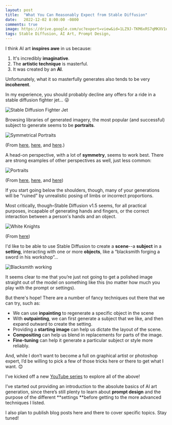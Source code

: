 ```yaml
---
layout: post
title:  "What You Can Reasonably Expect from Stable Diffusion"
date:   2022-12-02 8:00:00 -0800
comments: true
image: https://drive.google.com/uc?export=view&id=1LZ9J-TKM6xRS7qMKXV1u7DX25SPkacf1
tags: Stable Diffusion, AI Art, Prompt Design, 
---
```



I think AI art **inspires awe** in us because:



1. It's incredibly **imaginative**.
2. The **artistic technique** is masterful.
3. It was created by an **AI**. 

Unfortunately, what it so masterfully generates also tends to be very **incoherent**.

In my experience, you should probably decline any offers for a ride in a stable diffusion fighter jet... 😜


![Stable Diffusion Fighter Jet](https://drive.google.com/uc?export=view&id=1iV3ALD-fHYTVG-1LTLWg-fCDuDH8cOBY)


Browsing libraries of generated imagery, the most popular (and successful) subject to generate seems to be **portraits**.

![Symmetrical Portraits](https://drive.google.com/uc?export=view&id=1J4aMHF-879G6-nL4u8645iX8bJPo4yfu)


(From [here](https://lexica.art/prompt/5408d538-1057-4ba0-be08-2b65279e107b), [here](https://lexica.art/prompt/601d3548-5c86-491f-8175-0020edc801b6), and [here](https://lexica.art/prompt/6417498c-787d-4b92-af46-a26df5e541c6).)

A head-on perspective, with a lot of **symmetry**, seems to work best. There are strong examples of other perspectives as well, just less common:

![Portraits](https://drive.google.com/uc?export=view&id=1MQgy_xBsqDJtxr0I0IqJ7h-CvgwTuoO0)


(From [here](https://lexica.art/prompt/9e3fe4d4-92ab-4d5f-a076-2c40fd54c80e), [here](https://lexica.art/prompt/29ad931b-78d0-4429-8036-3a987ab49358), and [here](https://lexica.art/prompt/937830f5-19ad-46d0-9592-c885f883bf60))

If you start going below the shoulders, though, many of your generations will be “ruined” by unrealistic posing of limbs or incorrect proportions. 

Most critically, though–Stable Diffusion v1.5 seems, for all practical purposes, incapable of generating hands and fingers, or the correct interaction between a person's hands and an object. 

![White Knights](https://drive.google.com/uc?export=view&id=1LZ9J-TKM6xRS7qMKXV1u7DX25SPkacf1)

(From [here](https://lexica.art/?prompt=a5dec1f5-5fb9-47b0-bdae-4706cd848232))

I'd like to be able to use Stable Diffusion to create a **scene**--a **subject** in a **setting**, interacting with one or more **objects**, like a “blacksmith forging a sword in his workshop”...

![Blacksmith working](https://drive.google.com/uc?export=view&id=1a5sM-kIMuO26iCazab_AecWvEKmXqiN6)

It seems clear to me that you’re just not going to get a polished image straight out of the model on something like this (no matter how much you play with the prompt or settings). 

But there's hope! There are a number of fancy techniques out there that we can try, such as:



* We can use **inpainting** to regenerate a specific object in the scene
* With **outpainting**, we can first generate a subject that we like, and then expand outward to create the setting. 
* Providing a **starting image** can help us dictate the layout of the scene.
* **Compositing** can help us blend in replacements for parts of the image.
* **Fine-tuning** can help it generate a particular subject or style more reliably.

And, while I don’t want to become a full on graphical artist or photoshop expert, I’d be willing to pick a few of those tricks here or there to get what I want. 😊

I’ve kicked off a new [YouTube series](https://www.youtube.com/playlist?list=PLam9sigHPGwNLOWrCGtJDcBo7oBuJNLy6) to explore all of the above!

I’ve started out providing an introduction to the absolute basics of AI art generation, since there’s still plenty to learn about **prompt design** and the purpose of the different **settings **before getting to the more advanced techniques I listed. 

I also plan to publish blog posts here and there to cover specific topics. Stay tuned!
